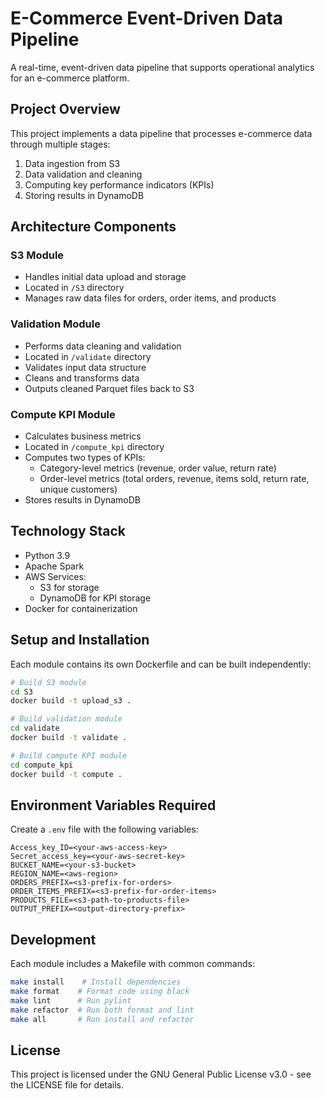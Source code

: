 # E-Commerce Event-Driven Data Pipeline

A real-time, event-driven data pipeline that supports operational analytics for an e-commerce platform.

## Project Overview

This project implements a data pipeline that processes e-commerce data through multiple stages:
1. Data ingestion from S3
2. Data validation and cleaning
3. Computing key performance indicators (KPIs)
4. Storing results in DynamoDB

## Architecture Components

### S3 Module
- Handles initial data upload and storage
- Located in `/S3` directory
- Manages raw data files for orders, order items, and products

### Validation Module
- Performs data cleaning and validation
- Located in `/validate` directory
- Validates input data structure
- Cleans and transforms data
- Outputs cleaned Parquet files back to S3

### Compute KPI Module
- Calculates business metrics
- Located in `/compute_kpi` directory
- Computes two types of KPIs:
  - Category-level metrics (revenue, order value, return rate)
  - Order-level metrics (total orders, revenue, items sold, return rate, unique customers)
- Stores results in DynamoDB

## Technology Stack

- Python 3.9
- Apache Spark
- AWS Services:
  - S3 for storage
  - DynamoDB for KPI storage
- Docker for containerization

## Setup and Installation

Each module contains its own Dockerfile and can be built independently:

```bash
# Build S3 module
cd S3
docker build -t upload_s3 .

# Build validation module
cd validate
docker build -t validate .

# Build compute KPI module
cd compute_kpi
docker build -t compute .
```

## Environment Variables Required

Create a `.env` file with the following variables:
```
Access_key_ID=<your-aws-access-key>
Secret_access_key=<your-aws-secret-key>
BUCKET_NAME=<your-s3-bucket>
REGION_NAME=<aws-region>
ORDERS_PREFIX=<s3-prefix-for-orders>
ORDER_ITEMS_PREFIX=<s3-prefix-for-order-items>
PRODUCTS_FILE=<s3-path-to-products-file>
OUTPUT_PREFIX=<output-directory-prefix>
```

## Development

Each module includes a Makefile with common commands:
```bash
make install    # Install dependencies
make format    # Format code using black
make lint      # Run pylint
make refactor  # Run both format and lint
make all       # Run install and refactor
```

## License

This project is licensed under the GNU General Public License v3.0 - see the LICENSE file for details.
